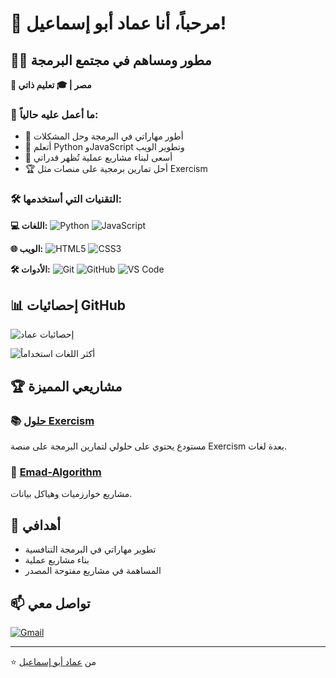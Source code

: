 # 🚀 مرحباً، أنا عماد أبو إسماعيل!

## 👨‍💻 مطور ومساهم في مجتمع البرمجة

**📍 مصر | 🎓 تعليم ذاتي**

### 📌 ما أعمل عليه حالياً:
- 🔭 أطور مهاراتي في البرمجة وحل المشكلات
- 🌱 أتعلم Python وJavaScript وتطوير الويب
- 💼 أسعى لبناء مشاريع عملية تُظهر قدراتي
- 🏆 أحل تمارين برمجية على منصات مثل Exercism

### 🛠️ التقنيات التي أستخدمها:

**💻 اللغات:**
![Python](https://img.shields.io/badge/Python-3776AB?style=for-the-badge&logo=python&logoColor=white)
![JavaScript](https://img.shields.io/badge/JavaScript-F7DF1E?style=for-the-badge&logo=javascript&logoColor=black)

**🌐 الويب:**
![HTML5](https://img.shields.io/badge/HTML5-E34F26?style=for-the-badge&logo=html5&logoColor=white)
![CSS3](https://img.shields.io/badge/CSS3-1572B6?style=for-the-badge&logo=css3&logoColor=white)

**🛠️ الأدوات:**
![Git](https://img.shields.io/badge/Git-F05032?style=for-the-badge&logo=git&logoColor=white)
![GitHub](https://img.shields.io/badge/GitHub-181717?style=for-the-badge&logo=github&logoColor=white)
![VS Code](https://img.shields.io/badge/VS_Code-007ACC?style=for-the-badge&logo=visual-studio-code&logoColor=white)

## 📊 إحصائيات GitHub

![إحصائيات عماد](https://github-readme-stats.vercel.app/api?username=EmadAboEsmail&show_icons=true&theme=radical&hide_title=true)

![أكثر اللغات استخداماً](https://github-readme-stats.vercel.app/api/top-langs/?username=EmadAboEsmail&layout=compact&theme=radical)

## 🏆 مشاريعي المميزة

### 📚 [حلول Exercism](/EmadAboEsmail/Exercism)
مستودع يحتوي على حلولي لتمارين البرمجة على منصة Exercism بعدة لغات.

### 🔧 [Emad-Algorithm](/EmadAboEsmail/Emad-Algorithm)
مشاريع خوارزميات وهياكل بيانات.

## 🎯 أهدافي
- تطوير مهاراتي في البرمجة التنافسية
- بناء مشاريع عملية
- المساهمة في مشاريع مفتوحة المصدر

## 📫 تواصل معي
[![Gmail](https://img.shields.io/badge/Gmail-D14836?style=for-the-badge&logo=gmail&logoColor=white)](mailto:omda717@gmail.com)

---

⭐️ من [عماد أبو إسماعيل](https://github.com/EmadAboEsmail) 
